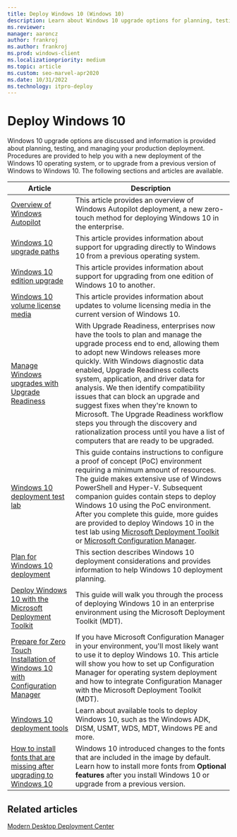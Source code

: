 ```yaml
---
title: Deploy Windows 10 (Windows 10)
description: Learn about Windows 10 upgrade options for planning, testing, and managing your production deployment.
ms.reviewer: 
manager: aaroncz
author: frankroj
ms.author: frankroj
ms.prod: windows-client
ms.localizationpriority: medium
ms.topic: article
ms.custom: seo-marvel-apr2020
ms.date: 10/31/2022
ms.technology: itpro-deploy
---
```


# Deploy Windows 10

Windows 10 upgrade options are discussed and information is provided about planning, testing, and managing your production deployment. Procedures are provided to help you with a new deployment of the Windows 10 operating system, or to upgrade from a previous version of Windows to Windows 10. The following sections and articles are available.

|Article |Description |
|------|------------|
|[Overview of Windows Autopilot](/mem/autopilot/windows-autopilot) |This article provides an overview of Windows Autopilot deployment, a new zero-touch method for deploying Windows 10 in the enterprise. |
|[Windows 10 upgrade paths](upgrade/windows-10-upgrade-paths.md) |This article provides information about support for upgrading directly to Windows 10 from a previous operating system. |
|[Windows 10 edition upgrade](upgrade/windows-10-edition-upgrades.md) |This article provides information about support for upgrading from one edition of Windows 10 to another. |
|[Windows 10 volume license media](windows-10-media.md) |This article provides information about updates to volume licensing media in the current version of Windows 10. |
|[Manage Windows upgrades with Upgrade Readiness](/mem/configmgr/desktop-analytics/overview) |With Upgrade Readiness, enterprises now have the tools to plan and manage the upgrade process end to end, allowing them to adopt new Windows releases more quickly. With Windows diagnostic data enabled, Upgrade Readiness collects system, application, and driver data for analysis. We then identify compatibility issues that can block an upgrade and suggest fixes when they're known to Microsoft. The Upgrade Readiness workflow steps you through the discovery and rationalization process until you have a list of computers that are ready to be upgraded. | 
|[Windows 10 deployment test lab](windows-10-poc.md) |This guide contains instructions to configure a proof of concept (PoC) environment requiring a minimum amount of resources. The guide makes extensive use of Windows PowerShell and Hyper-V. Subsequent companion guides contain steps to deploy Windows 10 using the PoC environment. After you complete this guide, more guides are provided to  deploy Windows 10 in the test lab using [Microsoft Deployment Toolkit](windows-10-poc-mdt.md) or [Microsoft Configuration Manager](windows-10-poc-sc-config-mgr.md). |
|[Plan for Windows 10 deployment](planning/index.md) | This section describes Windows 10 deployment considerations and provides information to help Windows 10 deployment planning. |
|[Deploy Windows 10 with the Microsoft Deployment Toolkit](./deploy-windows-mdt/prepare-for-windows-deployment-with-mdt.md) |This guide will walk you through the process of deploying Windows 10 in an enterprise environment using the Microsoft Deployment Toolkit (MDT). |
|[Prepare for Zero Touch Installation of Windows 10 with Configuration Manager](deploy-windows-cm/prepare-for-zero-touch-installation-of-windows-10-with-configuration-manager.md) |If you have Microsoft Configuration Manager in your environment, you'll most likely want to use it to deploy Windows 10. This article will show you how to set up Configuration Manager for operating system deployment and how to integrate Configuration Manager with the Microsoft Deployment Toolkit (MDT). |
|[Windows 10 deployment tools](windows-10-deployment-tools-reference.md) |Learn about available tools to deploy Windows 10, such as the Windows ADK, DISM, USMT, WDS, MDT, Windows PE and more. |
|[How to install fonts that are missing after upgrading to Windows 10](windows-10-missing-fonts.md)|Windows 10 introduced changes to the fonts that are included in the image by default. Learn how to install more fonts from **Optional features** after you install Windows 10 or upgrade from a previous version.|

## Related articles

[Modern Desktop Deployment Center](/microsoft-365/enterprise/desktop-deployment-center-home)
